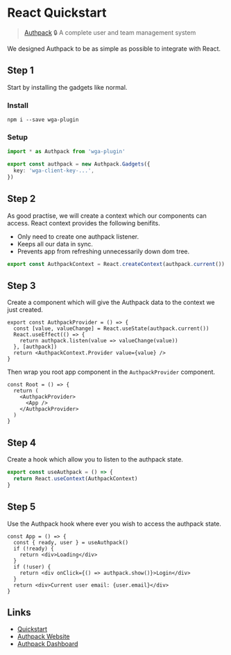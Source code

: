 # React Quickstart

> [Authpack](https://authpack.io) 🔒 A complete user and team management system

We designed Authpack to be as simple as possible to integrate with React.

## Step 1

Start by installing the gadgets like normal.

### Install

```shell
npm i --save wga-plugin
```

### Setup

```ts
import * as Authpack from 'wga-plugin'

export const authpack = new Authpack.Gadgets({
  key: 'wga-client-key-...',
})
```

## Step 2

As good practise, we will create a context which our components can access. React context provides the following benifits.

- Only need to create one authpack listener.
- Keeps all our data in sync.
- Prevents app from refreshing unnecessarily down dom tree.

```ts
export const AuthpackContext = React.createContext(authpack.current())
```

## Step 3

Create a component which will give the Authpack data to the context we just created.

```tsx
export const AuthpackProvider = () => {
  const [value, valueChange] = React.useState(authpack.current())
  React.useEffect(() => {
    return authpack.listen(value => valueChange(value))
  }, [authpack])
  return <AuthpackContext.Provider value={value} />
}
```

Then wrap you root app component in the `AuthpackProvider` component.

```tsx
const Root = () => {
  return (
    <AuthpackProvider>
      <App />
    </AuthpackProvider>
  )
}
```

## Step 4

Create a hook which allow you to listen to the authpack state.

```ts
export const useAuthpack = () => {
  return React.useContext(AuthpackContext)
}
```

## Step 5

Use the Authpack hook where ever you wish to access the authpack state.

```tsx
const App = () => {
  const { ready, user } = useAuthpack()
  if (!ready) {
    return <div>Loading</div>
  }
  if (!user) {
    return <div onClick={() => authpack.show()}>Login</div>
  }
  return <div>Current user email: {user.email}</div>
}
```

## Links

- [Quickstart](https://github.com/jackrobertscott/authpack)
- [Authpack Website](https://authpack.io)
- [Authpack Dashboard](https://v1.authpack.io)